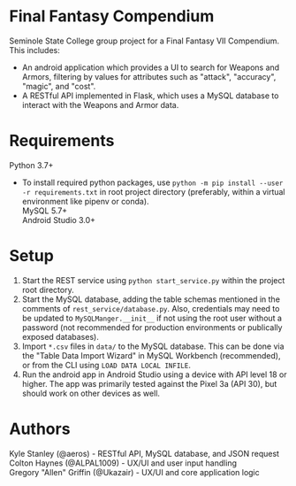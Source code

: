 # Final Fantasy Compendium

Seminole State College group project for a Final Fantasy VII Compendium. This includes:  

* An android application which provides a UI to search for Weapons and Armors, filtering by values for attributes such as "attack", "accuracy", "magic", and "cost".  
* A RESTful API implemented in Flask, which uses a MySQL database to interact with the Weapons and Armor data.  

# Requirements

Python 3.7+  
* To install required python packages, use `python -m pip install --user -r requirements.txt` in root project directory (preferably, within a virtual environment like pipenv or conda).  
MySQL 5.7+  
Android Studio 3.0+  

# Setup

1) Start the REST service using `python start_service.py` within the project root directory.  
2) Start the MySQL database, adding the table schemas mentioned in the comments of `rest_service/database.py`. Also, credentials may need to be updated to `MySQLManger.__init__` if not using the root user without a password (not recommended for production environments or publically exposed databases).  
3) Import `*.csv` files in `data/` to the MySQL database. This can be done via the "Table Data Import Wizard" in MySQL Workbench (recommended), or from the CLI using `LOAD DATA LOCAL INFILE`.  
4) Run the android app in Android Studio using a device with API level 18 or higher. The app was primarily tested against the Pixel 3a (API 30), but should work on other devices as well.  

# Authors
Kyle Stanley (@aeros) - RESTful API, MySQL database, and JSON request  
Colton Haynes (@ALPAL1009) - UX/UI and user input handling  
Gregory "Allen" Griffin (@Ukazair) - UX/UI and core application logic  
